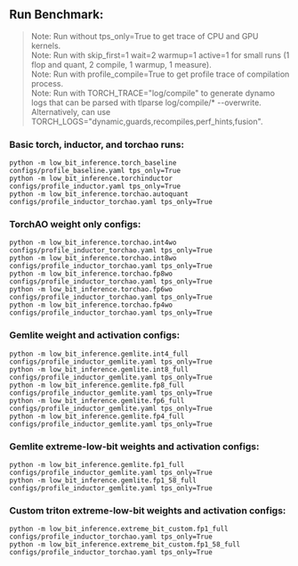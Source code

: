 ## Run Benchmark:
> Note: Run without tps_only=True to get trace of CPU and GPU kernels.      
> Note: Run with skip_first=1 wait=2 warmup=1 active=1 for small runs (1 flop and quant, 2 compile, 1 warmup, 1 measure).      
> Note: Run with profile_compile=True to get profile trace of compilation process.      
> Note: Run with TORCH_TRACE="log/compile" to generate dynamo logs that can be parsed with tlparse log/compile/* --overwrite. Alternatively, can use TORCH_LOGS="dynamic,guards,recompiles,perf_hints,fusion".      

### Basic torch, inductor, and torchao runs:
```
python -m low_bit_inference.torch_baseline configs/profile_baseline.yaml tps_only=True
python -m low_bit_inference.torchinductor configs/profile_inductor.yaml tps_only=True
python -m low_bit_inference.torchao.autoquant configs/profile_inductor_torchao.yaml tps_only=True
```

### TorchAO weight only configs:
```
python -m low_bit_inference.torchao.int4wo configs/profile_inductor_torchao.yaml tps_only=True
python -m low_bit_inference.torchao.int8wo configs/profile_inductor_torchao.yaml tps_only=True
python -m low_bit_inference.torchao.fp8wo configs/profile_inductor_torchao.yaml tps_only=True
python -m low_bit_inference.torchao.fp6wo configs/profile_inductor_torchao.yaml tps_only=True
python -m low_bit_inference.torchao.fp4wo configs/profile_inductor_torchao.yaml tps_only=True
```

### Gemlite weight and activation configs:
```
python -m low_bit_inference.gemlite.int4_full configs/profile_inductor_gemlite.yaml tps_only=True
python -m low_bit_inference.gemlite.int8_full configs/profile_inductor_gemlite.yaml tps_only=True
python -m low_bit_inference.gemlite.fp8_full configs/profile_inductor_gemlite.yaml tps_only=True
python -m low_bit_inference.gemlite.fp6_full configs/profile_inductor_gemlite.yaml tps_only=True
python -m low_bit_inference.gemlite.fp4_full configs/profile_inductor_gemlite.yaml tps_only=True
```

### Gemlite extreme-low-bit weights and activation configs:
```
python -m low_bit_inference.gemlite.fp1_full configs/profile_inductor_gemlite.yaml tps_only=True
python -m low_bit_inference.gemlite.fp1_58_full configs/profile_inductor_gemlite.yaml tps_only=True
```

### Custom triton extreme-low-bit weights and activation configs:
```
python -m low_bit_inference.extreme_bit_custom.fp1_full configs/profile_inductor_torchao.yaml tps_only=True
python -m low_bit_inference.extreme_bit_custom.fp1_58_full configs/profile_inductor_torchao.yaml tps_only=True
```